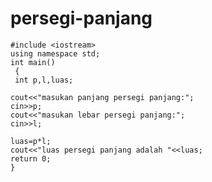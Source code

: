 # persegi-panjang

    #include <iostream>
    using namespace std;
    int main()
     {
     int p,l,luas;

    cout<<"masukan panjang persegi panjang:";
    cin>>p;
    cout<<"masukan lebar persegi panjang:";
    cin>>l;

    luas=p*l;
    cout<<"luas persegi panjang adalah "<<luas;
    return 0;
    }

